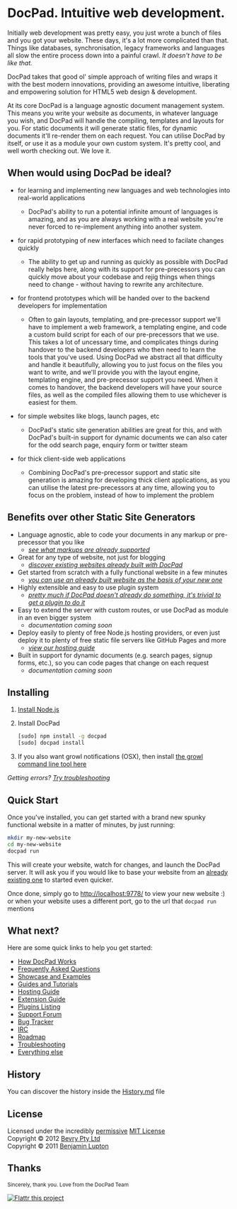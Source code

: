 # DocPad. Intuitive web development.

Initially web development was pretty easy, you just wrote a bunch of files and you got your website. These days, it's a lot more complicated than that. Things like databases, synchronisation, legacy frameworks and languages all slow the entire process down into a painful crawl. _It doesn't have to be like that._

DocPad takes that good ol' simple approach of writing files and wraps it with the best modern innovations, providing an awesome intuitive, liberating and empowering solution for HTML5 web design & development.

At its core DocPad is a language agnostic document management system. This means you write your website as documents, in whatever language you wish, and DocPad will handle the compiling, templates and layouts for you. For static documents it will generate static files, for dynamic documents it'll re-render them on each request. You can utilise DocPad by itself, or use it as a module your own custom system. It's pretty cool, and well worth checking out. We love it.



## When would using DocPad be ideal?

- for learning and implementing new languages and web technologies into real-world applications
	- DocPad's ability to run a potential infinite amount of languages is amazing, and as you are always working with a real website you're never forced to re-implement anything into another system.

- for rapid prototyping of new interfaces which need to facilate changes quickly
	- The ability to get up and running as quickly as possible with DocPad really helps here, along with its support for pre-precessors you can quickly move about your codebase and rejig things when things need to change - without having to rewrite any architecture.

- for frontend prototypes which will be handed over to the backend developers for implementation
	- Often to gain layouts, templating, and pre-precessor support we'll have to implement a web framework, a templating engine, and code a custom build script for each of our pre-precessors that we use. This takes a lot of uncessary time, and complicates things during handover to the backend developers who then need to learn the tools that you've used. Using DocPad we abstract all that difficulty and handle it beautifully, allowing you to just focus on the files you want to write, and we'll provide you with the layout engine, templating engine, and pre-precessor support you need. When it comes to handover, the backend developers will have your source files, as well as the compiled files allowing them to use whichever is easiest for them.

- for simple websites like blogs, launch pages, etc
	- DocPad's static site generation abilities are great for this, and with DocPad's built-in support for dynamic documents we can also cater for the odd search page, enquiry form or twitter steam

- for thick client-side web applications
	- Combining DocPad's pre-precessor support and static site generation is amazing for developing thick client applications, as you can utilise the latest pre-precessors at any time, allowing you to focus on the problem, instead of how to implement the problem



## Benefits over other Static Site Generators

- Language agnostic, able to code your documents in any markup or pre-precessor that you like
    - _[see what markups are already supported](https://github.com/bevry/docpad/wiki/Plugins)_
- Great for any type of website, not just for blogging
    - _[discover existing websites already built with DocPad](https://github.com/bevry/docpad/wiki/Showcase)_
- Get started from scratch with a fully functional website in a few minutes
    - _[you can use an already built website as the basis of your new one](https://github.com/bevry/docpad/wiki/Skeletons)_
- Highly extensible and easy to use plugin system
    - _[pretty much if DocPad doesn't already do something, it's trivial to get a plugin to do it](https://github.com/bevry/docpad/wiki/Extending)_
- Easy to extend the server with custom routes, or use DocPad as module in an even bigger system
    - _documentation coming soon_
- Deploy easily to plenty of free Node.js hosting providers, or even just deploy it to plenty of free static file servers like GitHub Pages and more
    - _[view our hosting guide](https://github.com/bevry/docpad/wiki/Hosting)_
- Built in support for dynamic documents (e.g. search pages, signup forms, etc.), so you can code pages that change on each request
    - _documentation coming soon_



## Installing

1. [Install Node.js](https://github.com/balupton/node/wiki/Installing-Node.js)

1. Install DocPad
	
	``` bash
	[sudo] npm install -g docpad
	[sudo] docpad install
	```

1. If you also want growl notifications (OSX), then install [the growl command line tool here](http://growl.cachefly.net/GrowlNotify-1.3.zip)

_Getting errors? [Try troubleshooting](https://github.com/bevry/docpad/wiki/Troubleshooting)_



## Quick Start

Once you've installed, you can get started with a brand new spunky functional website in a matter of minutes, by just running:

``` bash
mkdir my-new-website
cd my-new-website
docpad run
```

This will create your website, watch for changes, and launch the DocPad server. It will ask you if you would like to base your website from an [already existing one](https://github.com/bevry/docpad/wiki/Skeletons "DocPad allows people to share their existing websites as skeletons, to help bootstrap your next website. You can discover a listing of them here.") to started even quicker.

Once done, simply go to [http://localhost:9778/](http://localhost:9778/) to view your new website :) or when your website uses a different port, go to the url that `docpad run` mentions



## What next?

Here are some quick links to help you get started:

- [How DocPad Works](https://github.com/bevry/docpad/wiki/How-it-Works)
- [Frequently Asked Questions](https://github.com/bevry/docpad/wiki/FAQ)
- [Showcase and Examples](https://github.com/bevry/docpad/wiki/Showcase)
- [Guides and Tutorials](https://github.com/bevry/docpad/wiki/Guides)
- [Hosting Guide](https://github.com/bevry/docpad/wiki/Hosting)
- [Extension Guide](https://github.com/bevry/docpad/wiki/Extending)
- [Plugins Listing](https://github.com/bevry/docpad/wiki/Plugins)
- [Support Forum](https://groups.google.com/forum/#!forum/docpad)
- [Bug Tracker](https://github.com/bevry/docpad/issues)
- [IRC](irc://irc.freenode.net/docpad)
- [Roadmap](https://github.com/bevry/docpad/wiki/Roadmap)
- [Troubleshooting](https://github.com/bevry/docpad/wiki/Troubleshooting)
- [Everything else](https://github.com/bevry/docpad/wiki)



## History

You can discover the history inside the [History.md](https://github.com/bevry/docpad/blob/master/History.md#files) file




## License

Licensed under the incredibly [permissive](http://en.wikipedia.org/wiki/Permissive_free_software_licence) [MIT License](http://creativecommons.org/licenses/MIT/)
<br/>Copyright &copy; 2012 [Bevry Pty Ltd](http://bevry.me)
<br/>Copyright &copy; 2011 [Benjamin Lupton](http://balupton.com)


## Thanks

<small>Sincerely, thank you. Love from the DocPad Team</small>

[![Flattr this project](http://api.flattr.com/button/flattr-badge-large.png)](http://flattr.com/thing/344188/balupton-on-Flattr) 